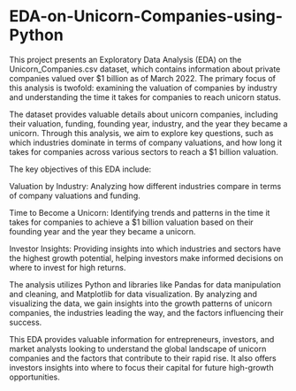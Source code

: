 # EDA-on-Unicorn-Companies-using-Python
This project presents an Exploratory Data Analysis (EDA) on the Unicorn_Companies.csv dataset, which contains information about private companies valued over $1 billion as of March 2022. The primary focus of this analysis is twofold: examining the valuation of companies by industry and understanding the time it takes for companies to reach unicorn status.

The dataset provides valuable details about unicorn companies, including their valuation, funding, founding year, industry, and the year they became a unicorn. Through this analysis, we aim to explore key questions, such as which industries dominate in terms of company valuations, and how long it takes for companies across various sectors to reach a $1 billion valuation.

The key objectives of this EDA include:

Valuation by Industry: Analyzing how different industries compare in terms of company valuations and funding.

Time to Become a Unicorn: Identifying trends and patterns in the time it takes for companies to achieve a $1 billion valuation based on their founding year and the year they became a unicorn.

Investor Insights: Providing insights into which industries and sectors have the highest growth potential, helping investors make informed decisions on where to invest for high returns.

The analysis utilizes Python and libraries like Pandas for data manipulation and cleaning, and Matplotlib for data visualization. By analyzing and visualizing the data, we gain insights into the growth patterns of unicorn companies, the industries leading the way, and the factors influencing their success.

This EDA provides valuable information for entrepreneurs, investors, and market analysts looking to understand the global landscape of unicorn companies and the factors that contribute to their rapid rise. It also offers investors insights into where to focus their capital for future high-growth opportunities.

